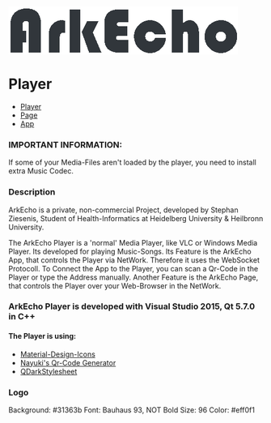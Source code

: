 ![Logo](player/arkecho_player/Resources/arkecho_logo/arkecho_logo_whole_dark.png)

# Player

- [Player](https://github.com/stephan-z/arkecho_player)
- [Page](https://github.com/stephan-z/arkecho_page)
- [App](https://github.com/stephan-z/arkecho_app)

### IMPORTANT INFORMATION:
If some of your Media-Files aren't loaded by the player, you need to install extra Music Codec.

### Description
ArkEcho is a private, non-commercial Project, developed by Stephan Ziesenis, Student of Health-Informatics at Heidelberg University & Heilbronn University.

The ArkEcho Player is a 'normal' Media Player, like VLC or Windows Media Player. Its developed for playing Music-Songs.
Its Feature is the ArkEcho App, that controls the Player via NetWork. Therefore it uses the WebSocket Protocoll.
To Connect the App to the Player, you can scan a Qr-Code in the Player or type the Address manually.
Another Feature is the ArkEcho Page, that controls the Player over your Web-Browser in the NetWork.

### ArkEcho Player is developed with Visual Studio 2015, Qt 5.7.0 in C++
#### The Player is using:
- [Material-Design-Icons](https://github.com/google/material-design-icons)
- [Nayuki's Qr-Code Generator](https://github.com/nayuki/QR-Code-generator)
- [QDarkStylesheet](https://github.com/ColinDuquesnoy/QDarkStyleSheet)

### Logo
Background:	#31363b
Font:		Bauhaus 93, NOT Bold
Size:		96
Color:		#eff0f1